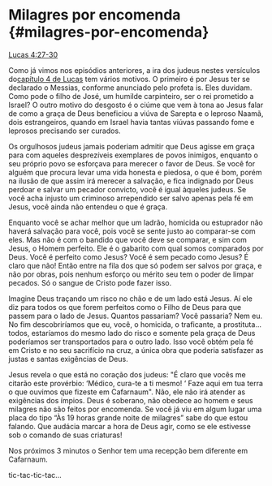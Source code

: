 # **Milagres por encomenda** {#milagres-por-encomenda}

[Lucas 4:27-30](http://bibliaonline.com.br/acf/lc/4/27-30)

Como já vimos nos episódios anteriores, a ira dos judeus nestes versículos do[capítulo 4 de Lucas](http://bibliaonline.com.br/acf/lc/4) tem vários motivos. O primeiro é por Jesus ter se declarado o Messias, conforme anunciado pelo profeta is. Eles duvidam. Como pode o filho de José, um humilde carpinteiro, ser o rei prometido a Israel? O outro motivo do desgosto é o ciúme que vem à tona ao Jesus falar de como a graça de Deus beneficiou a viúva de Sarepta e o leproso Naamã, dois estrangeiros, quando em Israel havia tantas viúvas passando fome e leprosos precisando ser curados.

Os orgulhosos judeus jamais poderiam admitir que Deus agisse em graça para com aqueles desprezíveis exemplares de povos inimigos, enquanto o seu próprio povo se esforçava para merecer o favor de Deus. Se você for alguém que procura levar uma vida honesta e piedosa, o que é bom, porém na ilusão de que assim irá merecer a salvação, e fica indignado por Deus perdoar e salvar um pecador convicto, você é igual àqueles judeus. Se você acha injusto um criminoso arrependido ser salvo apenas pela fé em Jesus, você ainda não entendeu o que é graça.

Enquanto você se achar melhor que um ladrão, homicida ou estuprador não haverá salvação para você, pois você se sente justo ao comparar-se com eles. Mas não é com o bandido que você deve se comparar, e sim com Jesus, o Homem perfeito. Ele é o gabarito com qual somos comparados por Deus. Você é perfeito como Jesus? Você é sem pecado como Jesus? É claro que não! Então entre na fila dos que só podem ser salvos por graça, e não por obras, pois nenhum esforço ou mérito seu tem o poder de limpar pecados. Só o sangue de Cristo pode fazer isso.

Imagine Deus traçando um risco no chão e de um lado está Jesus. Aí ele diz para todos os que forem perfeitos como o Filho de Deus para que passem para o lado de Jesus. Quantos passariam? Você passaria? Nem eu. No fim descobriríamos que eu, você, o homicida, o traficante, a prostituta... todos, estaríamos do mesmo lado do risco e somente pela graça de Deus poderíamos ser transportados para o outro lado. Isso você obtém pela fé em Cristo e no seu sacrifício na cruz, a única obra que poderia satisfazer as justas e santas exigências de Deus.

Jesus revela o que está no coração dos judeus: &quot;É claro que vocês me citarão este provérbio: ‘Médico, cura-te a ti mesmo! ‘ Faze aqui em tua terra o que ouvimos que fizeste em Cafarnaum&quot;. Não, ele não irá atender as exigências dos ímpios. Deus é soberano, não obedece ao homem e seus milagres não são feitos por encomenda. Se você já viu em algum lugar uma placa do tipo “Às 19 horas grande noite de milagres” sabe do que estou falando. Que audácia marcar a hora de Deus agir, como se ele estivesse sob o comando de suas criaturas!

Nos próximos 3 minutos o Senhor tem uma recepção bem diferente em Cafarnaum.

tic-tac-tic-tac...